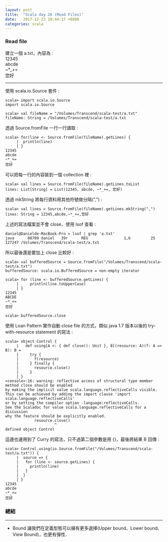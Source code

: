 ```yaml
---
layout: post
title:  "Scala day 26 (Read Files)"
date:   2017-12-23 10:44:17 +0800
categories: scala
---
```


### Read file
建立一個 a.txt，內容為 :  
12345  
abcde  
~*_+=  
您好  
- - -

使用 scala.io.Source 套件 : 
```console
scala> import scala.io.Source
import scala.io.Source

scala> val fileName = "/Volumes/Transcend/scala-test/a.txt"
fileName: String = /Volumes/Transcend/scala-test/a.txt
```
透過 Source.fromFile 一行一行讀取 : 

```console
scala> for(line <- Source.fromFile(fileName).getLines) {
     |  println(line)
     | }
12345
abcde
~*_+=
您好
```
可以把每一行的內容裝到一個 collection 裡 : 

```console
scala> val lines = Source.fromFile(fileName).getLines.toList
lines: List[String] = List(12345, abcde, ~*_+=, 您好)
```
透過 mkString 將每行資料用其他符號做分隔(",") : 

```console
scala> val lines = Source.fromFile(fileName).getLines.mkString(",")
lines: String = 12345,abcde,~*_+=,您好
```
上述的寫法檔案並不會 close，使用 lsof 查看 : 

```console
daniel@Danielde-MacBook-Pro > lsof | grep 'a.txt'
java      88789 daniel   39r      REG                1,6         25  127247 /Volumes/Transcend/scala-test/a.txt
```

所以最後還是要加上 close 比較好 : 

```console
scala> val bufferedSource = Source.fromFile("/Volumes/Transcend/scala-test/a.txt")
bufferedSource: scala.io.BufferedSource = non-empty iterator

scala> for (line <- bufferedSource.getLines) {
     |     println(line.toUpperCase)
     | }
12345
ABCDE
~*_+=
您好

scala> bufferedSource.close
```
使用 Loan Pattern 實作自動 close file 的方式，類似 java 1.7 版本以後的 try-with-resource statement 的寫法 : 

```console
scala> object Control {
     |   def using[A <: { def close(): Unit }, B](resource: A)(f: A => B): B =
     |     try {
     |       f(resource)
     |     } finally {
     |       resource.close()
     |     }
     | }
<console>:16: warning: reflective access of structural type member method close should be enabled
by making the implicit value scala.language.reflectiveCalls visible.
This can be achieved by adding the import clause 'import scala.language.reflectiveCalls'
or by setting the compiler option -language:reflectiveCalls.
See the Scaladoc for value scala.language.reflectiveCalls for a discussion
why the feature should be explicitly enabled.
             resource.close()
                      ^
defined object Control
```
這邊也運用到了 Curry 的寫法，只不過第二個參數是用 {}，最後將結果 B 回傳 : 

```console
scala> Control.using(io.Source.fromFile("/Volumes/Transcend/scala-test/a.txt")) {
     |  source => {
     |   for (line <- source.getLines) {
     |     println(line)
     |   }
     |  }
     | }
12345
abcde
~*_+=
您好

```



### 總結
- - -
* Bound 讓我們在定義型態可以擁有更多選擇(Upper bound、Lower bound、View Bound)，也更有彈性．


